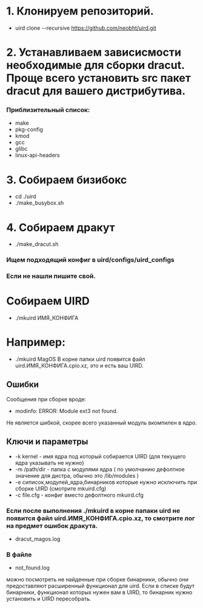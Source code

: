 # 1. Клонируем репозиторий.
  * uird clone --recursive https://github.com/neobht/uird.git
# 2. Устанавливаем зависисмости необходимые для сборки dracut. Проще всего установить src пакет dracut для вашего дистрибутива.
### Приблизительный список:
  * make
  * pkg-config
  * kmod
  * gcc
  * glibc
  * linux-api-headers
# 3. Собираем бизибокс
  * cd ./uird
  * ./make_busybox.sh
# 4. Собираем дракут
  * ./make_dracut.sh
### Ищем подходящий конфиг в uird/configs/uird_configs
### Если не нашли пишите свой.
# Собираем UIRD
  * ./mkuird ИМЯ_КОНФИГА
# Например:
  * ./mkuird MagOS
В корне папки uird появится файл uird.ИМЯ_КОНФИГА.cpio.xz, это и есть ваш UIRD.

## Ошибки
Сообщения при сборке вроде:
  * modinfo: ERROR: Module ext3 not found.
  
Не является шибкой, скорее всего указанный модуль вкомпилен в ядро.
## Ключи и параметры
  * -k kernel - имя ядра под который собирается UIRD (для текущего ядра указывать не нужно)
  * -m /path/dir - папка с модулями ядра ( по умолчанию дефолтное значение для дистра, обычно это /lib/modules )
  * -e сиписок,модулей_ядра,бинарников которые нужно исключить при сборке UIRD (смотрите mkuird.cfg)
  * -с file.cfg - конфиг вместо дефолтного mkuird.cfg

### Если после выполнения ./mkuird в корне папаки uird не появится файл uird.ИМЯ_КОНФИГА.cpio.xz, то смотрите лог на предмет ошибок дракута.
  * dracut_magos.log
  
### В файле 
  * not_found.log 
  
можно посмотреть не найденные при сборке бинарники, обычно они предоставляют расширенный функционал для uird. 
Если в списке будут бинарники, функционал которых нужен вам в UIRD, то бинарник нужно установить и UIRD пересобрать.
